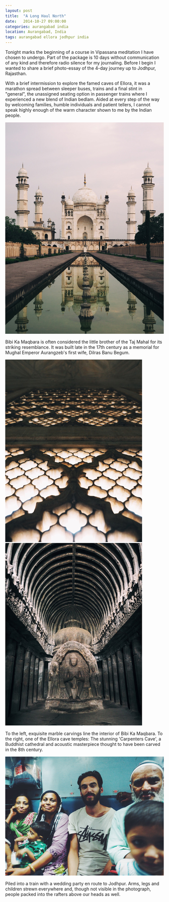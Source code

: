 ```yaml
---
layout: post
title:  "A Long Haul North"
date:   2014-10-27 09:00:00
categories: aurangabad india
location: Aurangabad, India
tags: aurangabad ellora jodhpur india
---
```


Tonight marks the beginning of a course in Vipassana meditation I have chosen to undergo. Part of the package is 10 days without communication of any kind and therefore radio silence for my journaling. Before I begin I wanted to share a brief photo-essay of the 4-day journey up to Jodhpur, Rajasthan.

With a brief intermission to explore the famed caves of Ellora, it was a marathon spread between sleeper buses, trains and a final stint in "general", the unassigned seating option in passenger trains where I experienced a new blend of Indian bedlam. Aided at every step of the way by welcoming families, humble individuals and patient tellers, I cannot speak highly enough of the warm character shown to me by the Indian people. 

<div class="post-image">
	<a href="/photography/2014-10-27-longhaul/1-full.jpg" target="_blank" title="Bibi Ka Maqbara is often considered the little brother of the Taj Mahal for its striking resemblance. It was built late in the 17th century as a memorial for Mughal Emperor Aurangzeb's first wife, Dilras Banu Begum."><img src="/photography/2014-10-27-longhaul/1.jpg" alt="Bibi Ka Maqbara is often considered the little brother of the Taj Mahal for its striking resemblance. It was built late in the 17th century as a memorial for Mughal Emperor Aurangzeb's first wife, Dilras Banu Begum." /></a>
	<p class="post-image-caption">
		Bibi Ka Maqbara is often considered the little brother of the Taj Mahal for its striking resemblance. It was built late in the 17th century as a memorial for Mughal Emperor Aurangzeb's first wife, Dilras Banu Begum.
	</p>
</div>

<div class="post-image post-image--split">
	<a href="/photography/2014-10-27-longhaul/2-full.jpg" target="_blank" title="Exquisite marble carvings line the interior of Bibi Ka Maqbara"><img src="/photography/2014-10-27-longhaul/2.jpg" alt="Exquisite marble carvings line the interior of Bibi Ka Maqbara" /></a>
	<a href="/photography/2014-10-27-longhaul/3-full.jpg" target="_blank" title="One of the Ellora cave temples: The stunning 'Carpenters Cave', a Buddhist cathedral and acoustic masterpiece thought to have been carved in the 8th century"><img src="/photography/2014-10-27-longhaul/3.jpg" alt="One of the Ellora cave temples: The stunning 'Carpenters Cave', a Buddhist cathedral and acoustic masterpiece thought to have been carved in the 8th century" /></a>
	<p class="post-image-caption">
		To the left, exquisite marble carvings line the interior of Bibi Ka Maqbara. To the right, one of the Ellora cave temples: The stunning 'Carpenters Cave', a Buddhist cathedral and acoustic masterpiece thought to have been carved in the 8th century. 
	</p>
</div>

<div class="post-image">
	<a href="/photography/2014-10-27-longhaul/4-full.jpg" target="_blank" title="Piled into a train with a wedding party en route to Jodhpur. Arms, legs and children strewn everywhere and, though not visible in the photograph, people packed into the rafters above our heads as well"><img src="/photography/2014-10-27-longhaul/4.jpg" alt="Piled into a train with a wedding party en route to Jodhpur. Arms, legs and children strewn everywhere and, though not visible in the photograph, people packed into the rafters above our heads as well" /></a>
	<p class="post-image-caption">
		Piled into a train with a wedding party en route to Jodhpur. Arms, legs and children strewn everywhere and, though not visible in the photograph, people packed into the rafters above our heads as well.
	</p>
</div>